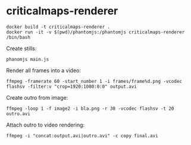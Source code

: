 # criticalmaps-renderer

```
docker build -t criticalmaps-renderer . 
docker run -it -v $(pwd)/phantomjs:/phantomjs criticalmaps-renderer /bin/bash
```

Create stills:
```
phanomjs main.js
```

Render all frames into a video:
```
ffmpeg -framerate 60 -start_number 1 -i frames/frame%d.png -vcodec flashsv -filter:v "crop=1920:1080:0:0" output.avi
```

Create outro from image:
```
ffmpeg -loop 1 -f image2 -i bla.png -r 30 -vcodec flashsv -t 20 outro.avi
```

Attach outro to video rendering:
```
ffmpeg -i "concat:output.avi|outro.avi" -c copy final.avi
```
